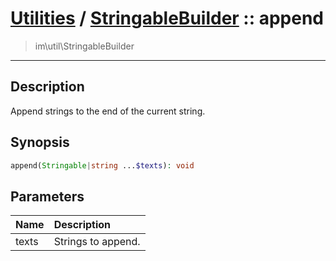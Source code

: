 # [Utilities](util.md) / [StringableBuilder](util-StringableBuilder.md) :: append
 > im\util\StringableBuilder
____

## Description
Append strings to the end of the current string.

## Synopsis
```php
append(Stringable|string ...$texts): void
```

## Parameters
| Name | Description |
| :--- | :---------- |
| texts | Strings to append. |
